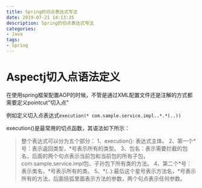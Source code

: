 ```yaml
---
title: Spring的切点表达式写法
date: 2019-07-21 14:13:35
description: Spring的切点表达式写法
categories:
- Java
tags:
- Spring
---
```

#   Aspectj切入点语法定义
在使用spring框架配置AOP的时候，不管是通过XML配置文件还是注解的方式都需要定义pointcut"切入点"

例如定义切入点表达式`execution(* com.sample.service.impl..*.*(..))`

execution()是最常用的切点函数，其语法如下所示：
>   整个表达式可以分为五个部分：
>   1、execution(): 表达式主体。
>   2、第一个\*号：表示返回类型，\*号表示所有的类型。
>   3、包名：表示需要拦截的包名，后面的两个句点表示当前包和当前包的所有子包，com.sample.service.impl包、子孙包下所有类的方法。
>   4、第二个\*号：表示类名，\*号表示所有的类。
>   5、\*(..):最后这个星号表示方法名，\*号表示所有的方法，后面括弧里面表示方法的参数，两个句点表示任何参数。
